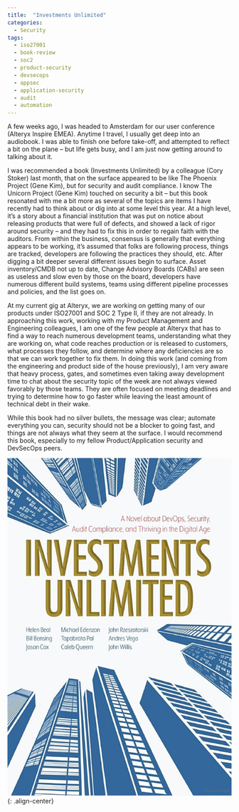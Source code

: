 ```yaml
---
title:  "Investments Unlimited"
categories: 
  - Security
tags:
  - iso27001
  - book-review
  - soc2
  - product-security
  - devsecops
  - appsec
  - application-security
  - audit
  - automation
---
```


A few weeks ago, I was headed to Amsterdam for our user conference (Alteryx Inspire EMEA). Anytime I travel, I usually get deep into an audiobook. I was able to finish one before take-off, and attempted to reflect a bit on the plane – but life gets busy, and I am just now getting around to talking about it.

I was recommended a book (Investments Unlimited) by a colleague (Cory Stoker) last month, that on the surface appeared to be like The Phoenix Project (Gene Kim), but for security and audit compliance. I know The Unicorn Project (Gene Kim) touched on security a bit – but this book resonated with me a bit more as several of the topics are items I have recently had to think about or dig into at some level this year. At a high level, it’s a story about a financial institution that was put on notice about releasing products that were full of defects, and showed a lack of rigor around security – and they had to fix this in order to regain faith with the auditors. From within the business, consensus is generally that everything appears to be working, it’s assumed that folks are following process, things are tracked, developers are following the practices they should, etc. After digging a bit deeper several different issues begin to surface. Asset inventory/CMDB not up to date, Change Advisory Boards (CABs) are seen as useless and slow even by those on the board, developers have numerous different build systems, teams using different pipeline processes and policies, and the list goes on.

At my current gig at Alteryx, we are working on getting many of our products under ISO27001 and SOC 2 Type II, if they are not already. In approaching this work, working with my Product Management and Engineering colleagues, I am one of the few people at Alteryx that has to find a way to reach numerous development teams, understanding what they are working on, what code reaches production or is released to customers, what processes they follow, and determine where any deficiencies are so that we can work together to fix them. In doing this work (and coming from the engineering and product side of the house previously), I am very aware that heavy process, gates, and sometimes even taking away development time to chat about the security topic of the week are not always viewed favorably by those teams. They are often focused on meeting deadlines and trying to determine how to go faster while leaving the least amount of technical debt in their wake.

While this book had no silver bullets, the message was clear; automate everything you can, security should not be a blocker to going fast, and things are not always what they seem at the surface. I would recommend this book, especially to my fellow Product/Application security and DevSecOps peers.

![image-center](/assets/images/investments-unlimited.jpg){: .align-center}